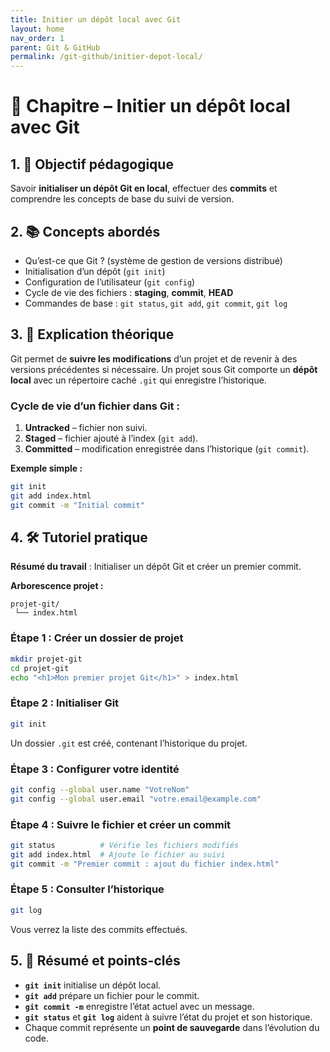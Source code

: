 ```yaml
---
title: Initier un dépôt local avec Git
layout: home
nav_order: 1
parent: Git & GitHub
permalink: /git-github/initier-depot-local/
---
```


# 📘 Chapitre – Initier un dépôt local avec Git

## 1. 🎯 Objectif pédagogique

Savoir **initialiser un dépôt Git en local**, effectuer des **commits** et comprendre les concepts de base du suivi de version.

## 2. 📚 Concepts abordés

* Qu’est-ce que Git ? (système de gestion de versions distribué)
* Initialisation d’un dépôt (`git init`)
* Configuration de l’utilisateur (`git config`)
* Cycle de vie des fichiers : **staging**, **commit**, **HEAD**
* Commandes de base : `git status`, `git add`, `git commit`, `git log`

## 3. 🧠 Explication théorique

Git permet de **suivre les modifications** d’un projet et de revenir à des versions précédentes si nécessaire.
Un projet sous Git comporte un **dépôt local** avec un répertoire caché `.git` qui enregistre l’historique.

### Cycle de vie d’un fichier dans Git :

1. **Untracked** – fichier non suivi.
2. **Staged** – fichier ajouté à l’index (`git add`).
3. **Committed** – modification enregistrée dans l’historique (`git commit`).

**Exemple simple :**

```bash
git init
git add index.html
git commit -m "Initial commit"
```

## 4. 🛠 Tutoriel pratique

**Résumé du travail** : Initialiser un dépôt Git et créer un premier commit.

**Arborescence projet :**

```
projet-git/
 └── index.html
```

### Étape 1 : Créer un dossier de projet

```bash
mkdir projet-git
cd projet-git
echo "<h1>Mon premier projet Git</h1>" > index.html
```

### Étape 2 : Initialiser Git

```bash
git init
```

Un dossier `.git` est créé, contenant l’historique du projet.

### Étape 3 : Configurer votre identité

```bash
git config --global user.name "VotreNom"
git config --global user.email "votre.email@example.com"
```

### Étape 4 : Suivre le fichier et créer un commit

```bash
git status          # Vérifie les fichiers modifiés
git add index.html  # Ajoute le fichier au suivi
git commit -m "Premier commit : ajout du fichier index.html"
```

### Étape 5 : Consulter l’historique

```bash
git log
```

Vous verrez la liste des commits effectués.

## 5. 🧾 Résumé et points-clés

* **`git init`** initialise un dépôt local.
* **`git add`** prépare un fichier pour le commit.
* **`git commit -m`** enregistre l’état actuel avec un message.
* **`git status`** et **`git log`** aident à suivre l’état du projet et son historique.
* Chaque commit représente un **point de sauvegarde** dans l’évolution du code.
